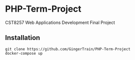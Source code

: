 # PHP-Term-Project
CST8257 Web Applications Development Final Project 

## Installation

```
git clone https://github.com/GingerTrain/PHP-Term-Project
docker-compose up
```

